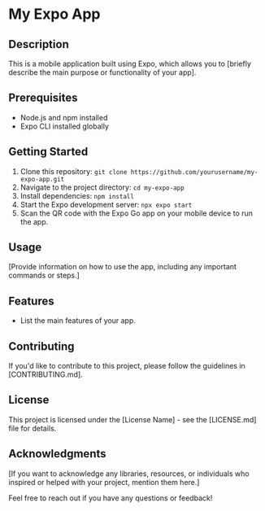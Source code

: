# My Expo App

## Description
This is a mobile application built using Expo, which allows you to [briefly describe the main purpose or functionality of your app].

## Prerequisites
- Node.js and npm installed
- Expo CLI installed globally

## Getting Started
1. Clone this repository: `git clone https://github.com/yourusername/my-expo-app.git`
2. Navigate to the project directory: `cd my-expo-app`
3. Install dependencies: `npm install`
4. Start the Expo development server: `npx expo start`
5. Scan the QR code with the Expo Go app on your mobile device to run the app.

## Usage
[Provide information on how to use the app, including any important commands or steps.]

## Features
- List the main features of your app.

## Contributing
If you'd like to contribute to this project, please follow the guidelines in [CONTRIBUTING.md].

## License
This project is licensed under the [License Name] - see the [LICENSE.md] file for details.

## Acknowledgments
[If you want to acknowledge any libraries, resources, or individuals who inspired or helped with your project, mention them here.]


Feel free to reach out if you have any questions or feedback!

